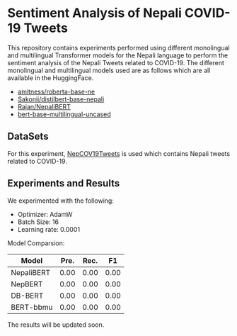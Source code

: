 # Sentiment Analysis of Nepali COVID-19 Tweets

This repository contains experiments performed using different monolingual and multilingual Transformer models for the Nepali language to perform the sentiment analysis of the Nepali Tweets related to 
COVID-19. The different monolingual and multilingual models used are as follows which are all available in the HuggingFace.
- [amitness/roberta-base-ne](https://huggingface.co/amitness/roberta-base-ne)
- [Sakonii/distilbert-base-nepali](https://huggingface.co/Sakonii/distilbert-base-nepali)
- [Rajan/NepaliBERT](https://huggingface.co/Rajan/NepaliBERT)
- [bert-base-multilingual-uncased](https://huggingface.co/bert-base-multilingual-uncased)


## DataSets

For this experiment, [NepCOV19Tweets](https://www.kaggle.com/datasets/mathew11111/nepcov19tweets) is used which contains Nepali tweets related to COVID-19.

## Experiments and Results

We experimented with the following:
- Optimizer: AdamW
- Batch Size: 16
- Learning rate: 0.0001

Model Comparsion:

|Model |Pre. |Rec. |F1|
| --- | --- | --- | --- |
|NepaliBERT|0.00| 0.00| 0.00|
|NepBERT|0.00| 0.00 |0.00|
|DB-BERT|0.00 |0.00 |0.00|
|BERT-bbmu|0.00 |0.00 |0.00| 

The results will be updated soon.
